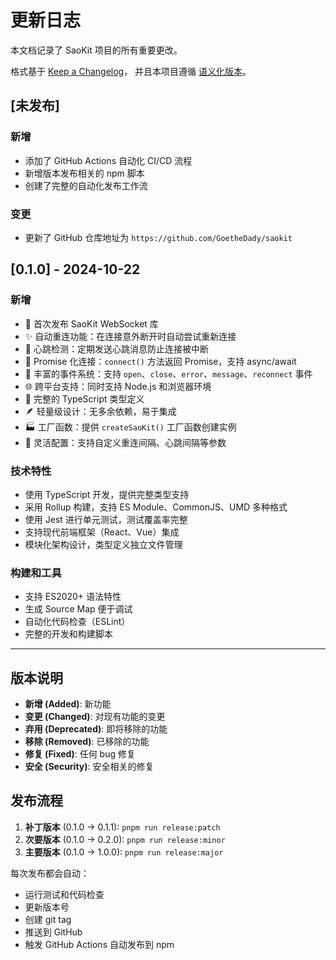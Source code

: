# 更新日志

本文档记录了 SaoKit 项目的所有重要更改。

格式基于 [Keep a Changelog](https://keepachangelog.com/zh-CN/1.0.0/)，
并且本项目遵循 [语义化版本](https://semver.org/lang/zh-CN/)。

## [未发布]

### 新增
- 添加了 GitHub Actions 自动化 CI/CD 流程
- 新增版本发布相关的 npm 脚本
- 创建了完整的自动化发布工作流

### 变更
- 更新了 GitHub 仓库地址为 `https://github.com/GoetheDady/saokit`

## [0.1.0] - 2024-10-22

### 新增
- 🎉 首次发布 SaoKit WebSocket 库
- ✨ 自动重连功能：在连接意外断开时自动尝试重新连接
- 💓 心跳检测：定期发送心跳消息防止连接被中断
- 🔄 Promise 化连接：`connect()` 方法返回 Promise，支持 async/await
- 📡 丰富的事件系统：支持 `open`、`close`、`error`、`message`、`reconnect` 事件
- 🌐 跨平台支持：同时支持 Node.js 和浏览器环境
- 📝 完整的 TypeScript 类型定义
- 🪶 轻量级设计：无多余依赖，易于集成
- 🏭 工厂函数：提供 `createSaoKit()` 工厂函数创建实例
- 🔧 灵活配置：支持自定义重连间隔、心跳间隔等参数

### 技术特性
- 使用 TypeScript 开发，提供完整类型支持
- 采用 Rollup 构建，支持 ES Module、CommonJS、UMD 多种格式
- 使用 Jest 进行单元测试，测试覆盖率完整
- 支持现代前端框架（React、Vue）集成
- 模块化架构设计，类型定义独立文件管理

### 构建和工具
- 支持 ES2020+ 语法特性
- 生成 Source Map 便于调试
- 自动化代码检查（ESLint）
- 完整的开发和构建脚本

---

## 版本说明

- **新增 (Added)**: 新功能
- **变更 (Changed)**: 对现有功能的变更
- **弃用 (Deprecated)**: 即将移除的功能
- **移除 (Removed)**: 已移除的功能
- **修复 (Fixed)**: 任何 bug 修复
- **安全 (Security)**: 安全相关的修复

## 发布流程

1. **补丁版本** (0.1.0 → 0.1.1): `pnpm run release:patch`
2. **次要版本** (0.1.0 → 0.2.0): `pnpm run release:minor`  
3. **主要版本** (0.1.0 → 1.0.0): `pnpm run release:major`

每次发布都会自动：
- 运行测试和代码检查
- 更新版本号
- 创建 git tag
- 推送到 GitHub
- 触发 GitHub Actions 自动发布到 npm